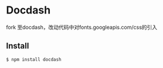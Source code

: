 # Docdash
fork 至docdash，改动代码中对fonts.googleapis.com/css的引入

## Install

```bash
$ npm install docdash
```
